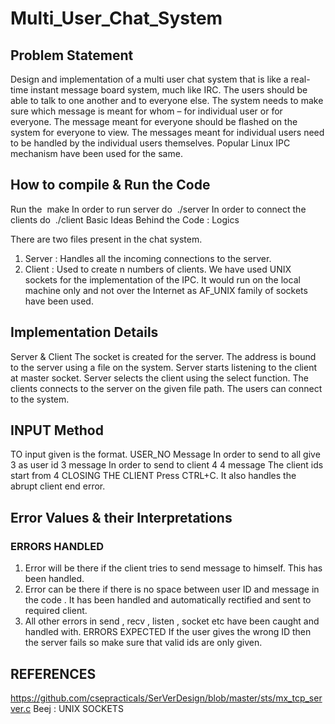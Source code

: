 # Multi_User_Chat_System

## Problem Statement 

Design and implementation of a multi user chat system that is like a real-time instant
message board system, much like IRC. The users should be able to talk to one another
and to everyone else. The system needs to make sure which message is meant for
whom – for individual user or for everyone. The message meant for everyone should be
flashed on the system for everyone to view. The messages meant for individual users
need to be handled by the individual users themselves. Popular Linux IPC mechanism
have been used for the same.

## How to compile & Run the Code
Run the ​ make
In order to run server do ​ ./server
In order to connect the clients do ​ ./client
Basic Ideas Behind the Code : Logics 

There are two files present in the chat system.
1. Server​ : Handles all the incoming connections to the server.
2. Client​ : Used to create n numbers of clients.
We have used UNIX sockets for the implementation of the IPC.
It would run on the local machine only and not over the Internet as AF_UNIX family of
sockets have been used.

## Implementation Details 

Server & Client
The socket is created for the server.
The address is bound to the server using a file on the system.
Server starts listening to the client at master socket.
Server selects the client using the select function.
The clients connects to the server on the given file path.
The users can connect to the system.

## INPUT Method 

TO input given is the format.
USER_NO Message
In order to send to all give 3 as user id
3 message
In order to send to client 4
4 message
The client ids start from 4
CLOSING THE CLIENT
Press CTRL+C.
It also handles the abrupt client end error.

## Error Values & their Interpretations

### ERRORS HANDLED
1. Error will be there if the client tries to send message to himself. This has been handled.
2. Error can be there if there is no space between user ID and message in the code . It has
been handled and automatically rectified and sent to required client.
3. All other errors in send , recv , listen , socket etc have been caught and handled with.
ERRORS EXPECTED
If the user gives the wrong ID then the server fails so make sure that valid ids are only given.

## REFERENCES 
https://github.com/csepracticals/SerVerDesign/blob/master/sts/mx_tcp_server.c
Beej : UNIX SOCKETS

